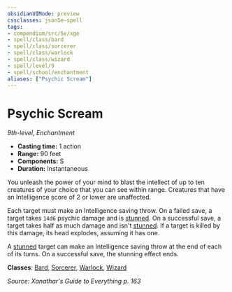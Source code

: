 ```yaml
---
obsidianUIMode: preview
cssclasses: json5e-spell
tags:
- compendium/src/5e/xge
- spell/class/bard
- spell/class/sorcerer
- spell/class/warlock
- spell/class/wizard
- spell/level/9
- spell/school/enchantment
aliases: ["Psychic Scream"]
---
```

# Psychic Scream
*9th-level, Enchantment*  

- **Casting time:** 1 action
- **Range:** 90 feet
- **Components:** S
- **Duration:** Instantaneous

You unleash the power of your mind to blast the intellect of up to ten creatures of your choice that you can see within range. Creatures that have an Intelligence score of 2 or lower are unaffected.

Each target must make an Intelligence saving throw. On a failed save, a target takes `14d6` psychic damage and is [stunned](2.%20GM%20Tools/Misc%20DND%20Handbook/compendium/rules/conditions.md#stunned). On a successful save, a target takes half as much damage and isn't [stunned](2.%20GM%20Tools/Misc%20DND%20Handbook/compendium/rules/conditions.md#stunned). If a target is killed by this damage, its head explodes, assuming it has one.

A [stunned](2.%20GM%20Tools/Misc%20DND%20Handbook/compendium/rules/conditions.md#stunned) target can make an Intelligence saving throw at the end of each of its turns. On a successful save, the stunning effect ends.

**Classes**: [Bard](/compendium/classes/bard.md), [Sorcerer](/compendium/classes/sorcerer.md), [Warlock](/compendium/classes/warlock.md), [Wizard](/compendium/classes/wizard.md)

*Source: Xanathar's Guide to Everything p. 163*